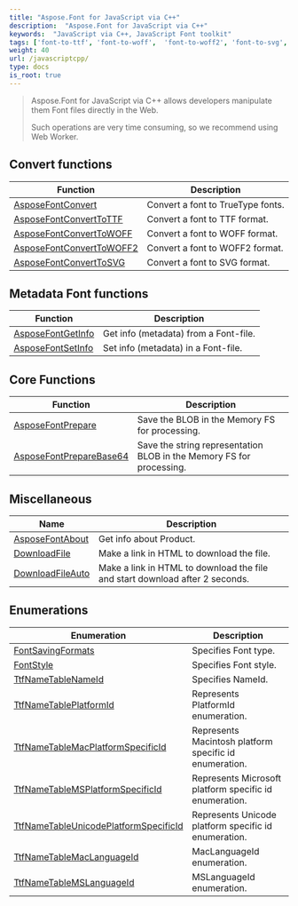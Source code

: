 ```yaml
---
title: "Aspose.Font for JavaScript via C++"
description:  "Aspose.Font for JavaScript via C++"
keywords:  "JavaScript via C++, JavaScript Font toolkit"
tags: ['font-to-ttf', 'font-to-woff',  'font-to-woff2', 'font-to-svg', 'font-convert', 'font-tools']
weight: 40
url: /javascriptcpp/
type: docs
is_root: true
---
```


> Aspose.Font for JavaScript via C++ allows developers manipulate them Font files directly in the Web.
>
> Such operations are very time consuming, so we recommend using Web Worker. 


## Convert functions

| Function | Description |
| -------- | ----------- |
| [AsposeFontConvert](./convert/) | Convert a font to TrueType fonts. |
| [AsposeFontConvertToTTF](./convert/asposefontconverttottf/) | Convert a font to TTF format. |
| [AsposeFontConvertToWOFF](./convert/asposefontconverttowoff/) | Convert a font to WOFF format. |
| [AsposeFontConvertToWOFF2](./convert/asposefontconverttowoff2/) | Convert a font to WOFF2 format. |
| [AsposeFontConvertToSVG](./convert/asposefontconverttosvg/) | Convert a font to SVG format. |


## Metadata Font functions

| Function | Description |
| -------- | ----------- |
| [AsposeFontGetInfo](./metadata/asposefontgetinfo/) | Get info (metadata) from a Font-file. |
| [AsposeFontSetInfo](./metadata/asposefontsetinfo/) | Set info (metadata) in a Font-file. |


## Core Functions

| Function | Description |
| -------- | ----------- |
| [AsposeFontPrepare](./core/asposefontprepare/) | Save the BLOB in the Memory FS for processing. |
| [AsposeFontPrepareBase64](./core/asposefontpreparebase64/) | Save the string representation BLOB in the Memory FS for processing. |


## Miscellaneous

|      Name      |  Description   |
| -------------- | -------------- |
| [AsposeFontAbout](./misc/asposefontabout/) | Get info about Product. |
| [DownloadFile](./misc/downloadfile/) | Make a link in HTML to download the file. |
| [DownloadFileAuto](./misc/downloadfileauto)| Make a link in HTML to download the file and start download after 2 seconds. |

## Enumerations

| Enumeration | Description |
| ----------- | ----------- |
| [FontSavingFormats](./enumerations/fontsavingformats/) | Specifies Font type. |
| [FontStyle](./enumerations/fontstyle/) | Specifies Font style. |
| [TtfNameTableNameId](./enumerations/ttfnametablenameid/) | Specifies NameId. |
| [TtfNameTablePlatformId](./enumerations/ttfnametableplatformid/) | Represents PlatformId enumeration. |
| [TtfNameTableMacPlatformSpecificId](./enumerations/ttfnametablemacplatformspecificid/) | Represents Macintosh platform specific id enumeration. |
| [TtfNameTableMSPlatformSpecificId](./enumerations/ttfnametablemsplatformspecificid/) | Represents Microsoft platform specific id enumeration. |
| [TtfNameTableUnicodePlatformSpecificId](./enumerations/ttfnametableunicodeplatformspecificid/) | Represents Unicode platform specific id enumeration. |
| [TtfNameTableMacLanguageId](./enumerations/ttfnametablemaclanguageid/) | MacLanguageId enumeration. |
| [TtfNameTableMSLanguageId](./enumerations/ttfnametablemslanguageid/) | MSLanguageId enumeration. |
